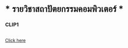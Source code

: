 # * รายวิชาสถาปัตยกรรมคอมพิวเตอร์ *
### CLIP1
<br>[Click here](https://www.youtube.com/watch?v=4Xmycxsm4yo)
